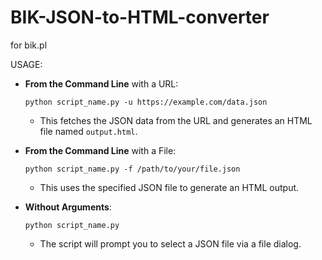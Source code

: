 # BIK-JSON-to-HTML-converter
for bik.pl

USAGE: 
-   **From the Command Line** with a URL:
  
    `python script_name.py -u https://example.com/data.json` 
    
    -   This fetches the JSON data from the URL and generates an HTML file named `output.html`.
-   **From the Command Line** with a File:
    
    `python script_name.py -f /path/to/your/file.json` 
    
    -   This uses the specified JSON file to generate an HTML output.
-   **Without Arguments**:
    
    `python script_name.py` 
    
    -   The script will prompt you to select a JSON file via a file dialog.

